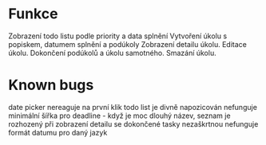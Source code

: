 # Funkce

Zobrazení todo listu podle priority a data splnění
Vytvoření úkolu s popiskem, datumem splnění a podúkoly
Zobrazení detailu úkolu.
Editace úkolu.
Dokončení podúkolů a úkolu samotného.
Smazání úkolu.

# Known bugs

date picker nereaguje na první klik
todo list je divně napozicován
nefunguje minimální šířka pro deadline - když je moc dlouhý název, seznam je rozhozený
při zobrazení detailu se dokončené tasky nezaškrtnou
nefunguje formát datumu pro daný jazyk